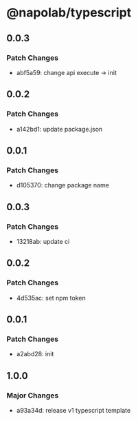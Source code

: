 # @napolab/typescript

## 0.0.3

### Patch Changes

- abf5a59: change api execute -> init

## 0.0.2

### Patch Changes

- a142bd1: update package.json

## 0.0.1

### Patch Changes

- d105370: change package name

## 0.0.3

### Patch Changes

- 13218ab: update ci

## 0.0.2

### Patch Changes

- 4d535ac: set npm token

## 0.0.1

### Patch Changes

- a2abd28: init

## 1.0.0

### Major Changes

- a93a34d: release v1 typescript template
